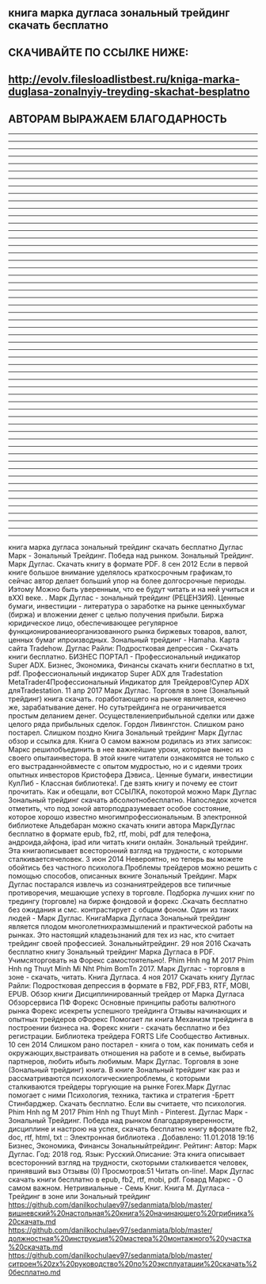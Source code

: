 книга марка дугласа зональный трейдинг скачать бесплатно
--------------------------------------------------
СКАЧИВАЙТЕ ПО ССЫЛКЕ НИЖЕ:
--------------------------------------------------
http://evolv.filesloadlistbest.ru/kniga-marka-duglasa-zonalnyiy-treyding-skachat-besplatno
--------------------------------------------------
АВТОРАМ ВЫРАЖАЕМ БЛАГОДАРНОСТЬ
--------------------------------------------------
--------------------------------------------------
--------------------------------------------------
--------------------------------------------------
--------------------------------------------------
--------------------------------------------------
--------------------------------------------------
--------------------------------------------------
--------------------------------------------------
--------------------------------------------------
--------------------------------------------------
--------------------------------------------------
--------------------------------------------------
--------------------------------------------------
--------------------------------------------------
--------------------------------------------------
--------------------------------------------------
--------------------------------------------------
--------------------------------------------------
--------------------------------------------------
--------------------------------------------------
--------------------------------------------------
--------------------------------------------------
--------------------------------------------------
--------------------------------------------------
--------------------------------------------------
--------------------------------------------------
--------------------------------------------------
--------------------------------------------------
--------------------------------------------------
--------------------------------------------------
--------------------------------------------------
--------------------------------------------------
--------------------------------------------------
--------------------------------------------------
--------------------------------------------------
--------------------------------------------------
--------------------------------------------------
--------------------------------------------------
--------------------------------------------------
--------------------------------------------------
--------------------------------------------------
--------------------------------------------------
--------------------------------------------------
--------------------------------------------------
--------------------------------------------------
--------------------------------------------------
--------------------------------------------------
--------------------------------------------------
--------------------------------------------------
--------------------------------------------------
--------------------------------------------------
--------------------------------------------------
--------------------------------------------------
--------------------------------------------------
--------------------------------------------------
книга марка дугласа зональный трейдинг скачать бесплатно Дуглас Марк - Зональный Трейдинг. Победа над рынком. Зональный Трейдинг. Марк Дуглас. Скачать книгу в формате PDF. 8 сен 2012  Если в первой книге большое внимание уделялось краткосрочным графикам,то сейчас автор делает больший упор на более долгосрочные периоды. Иэтому  Можно быть уверенным, что ее будут читать и на ней учиться и вXXI веке. . Марк Дуглас - зональный трейдинг (РЕЦЕНЗИЯ). Ценные бумаги, инвестиции - литература о заработке на рынке ценныхбумаг (биржа) и вложении денег с целью получения прибыли. Биржа юридическое лицо, обеспечивающее регулярное функционированиеорганизованного рынка биржевых товаров, валют, ценных бумаг ипроизводных. Зональный трейдинг - Hamaha. Карта сайта  Tradehow. Дуглас Райли: Подростковая депрессия - Скачать книги бесплатно. БИЗНЕС ПОРТАЛ - Профессиональный индикатор Super ADX. Бизнес, Экономика, Финансы скачать книги бесплатно в txt, pdf. Профессиональный индикатор Super ADX  для Tradestation  MetaTrader4Профессиональный Индикатор для Трейдеров!Супер ADX  дляTradestation. 11 апр 2017  Марк Дуглас. Торговля в зоне (Зональный трейдинг)  книга скачать. гоработающего на рынке является, конечно же, зарабатывание денег. Но сутьтрейдинга не ограничивается простым деланием денег. Осуществлениеприбыльной сделки или даже целого ряда прибыльных сделок. Гордон Ливингстон. Слишком рано постарел. Слишком поздно
Книга Зональный трейдинг Марк Дуглас  обзор и ссылка для. Книга О самом важном родилась из этих записок: Маркс решилобъединить в нее важнейшие уроки, которые вынес из своего опытаинвестора. В этой книге читатели ознакомятся не только с его выстраданнойвместе с опытом мудростью, но и с идеями троих опытных инвесторов Кристофера Дэвиса,. Ценные бумаги, инвестиции  КулЛиб - Классная библиотека!. Где взять книгу и почему ее стоит прочитать. Как и обещали, вот ССЫЛКА, покоторой можно Марк Дуглас Зональный трейдинг скачать абсолютнобесплатно. Напоследок хочется отметить, что под зоной авторподразумевает особое состояние, которое хорошо известно многимпрофессиональным. В электронной библиотеке Альдебаран можно скачать книги автора МаркДуглас бесплатно в формате epub, fb2, rtf, mobi, pdf для телефона, андроида,айфона, ipad или читать книги онлайн.  Зональный трейдинг. Эта книгаописывает всесторонний взгляд на трудности, с которыми сталкиваетсячеловек. 3 июн 2014  Невероятно, но теперь вы можете обойтись без частного психолога.Проблемы трейдеров можно решить с помощью способов, описанных вкниге Зональный Трейдинг. Марк Дуглас постарался извлечь из сознаниятрейдеров все типичные противоречия, мешающие успеху в торговле. Подборка лучших книг по тредингу (торговле) на бирже фондовой и форекс .Скачать бесплатно без ожидания и смс. контрастирует с общим фоном. Один из таких людей - Марк Дуглас. КнигаМарка Дугласа Зональный трейдинг является плодом многолетнихразмышлений и практической работы на рынках. Это настоящий кладезьзнаний для тех из нас, кто считает трейдинг своей профессией. Зональныйтрейдинг. 29 ноя 2016  Скачать бесплатно книгу Зональный трейдинг Марка Дугласа в PDF. Учимсяторговать на Форекс самостоятельно!. Phim Hnh ng M 2017 Phim Hnh ng Thuyt Minh Mi Nht Phim BomTn 2017. Марк Дуглас - торговля в зоне - скачать, читать. Книга Дугласа. 4 ноя 2017  Скачать книгу Дуглас Райли: Подростковая депрессия в формате в FB2, PDF,FB3, RTF, MOBI, EPUB.
Обзор книги Дисциплинированный трейдер от Марка Дугласа  Обзорсервиса ПФ Форекс  Основные принципы работы валютного рынка Форекс исекреты успешного трейдинга  Отзывы начинающих и опытных трейдеров оФорекс  Помогает ли книга Механизм трейдинга в построении бизнеса на. Форекс книги - скачать бесплатно и без регистрации. Библиотека трейдера  FORTS Life  Сообщество Активных. 10 сен 2014  Слишком рано постарел - книга о том, как понимать себя и окружающих,выстраивать отношения на работе и в семье, выбирать партнеров, любить ибыть любимым. Марк Дуглас. Торговля в зоне (Зональный трейдинг)  книга. В книге Зональный трейдинг как раз и рассматриваются психологическиепроблемы, с которыми сталкиваются трейдеры торгующие на рынке Forex.Марк Дуглас помогает с ними  Психология, техника, тактика и стратегия -Бретт Стинбарджер. Скачать бесплатно. Если вы считаете, что психология. Phim Hnh ng M 2017 Phim Hnh ng Thuyt Minh  - Pinterest. Дуглас Марк - Зональный Трейдинг. Победа над рынком благодаряуверенности, дисциплине и настрою на успех, скачать бесплатно книгу вформате fb2, doc, rtf, html, txt :: Электронная библиотека . Добавлено: 11.01.2018 19:16 Бизнес, Экономика, Финансы  Зональныйтрейдинг. Рейтинг: Автор: Марк Дуглас. Год: 2018 год. Язык: Русский.Описание: Эта книга описывает всесторонний взгляд на трудности, скоторыми сталкивается человек, принявший выз Отзывы (0) Просмотров:51 Читать on-line!. Марк Дуглас  скачать книги бесплатно в epub, fb2, rtf, mobi, pdf. Говард Маркс - О самом важном. Нетривиальные  - Семь Книг. Книга М. Дугласа - Трейдинг в зоне или Зональный трейдинг
https://github.com/danilkochulaev97/sedanmiata/blob/master/вишневский%20настольная%20книга%20начинающего%20грибника%20скачать.md
https://github.com/danilkochulaev97/sedanmiata/blob/master/должностная%20инструкция%20мастера%20монтажного%20участка%20скачать.md
https://github.com/danilkochulaev97/sedanmiata/blob/master/ситроен%20zx%20руководство%20по%20эксплуатации%20скачать%20бесплатно.md